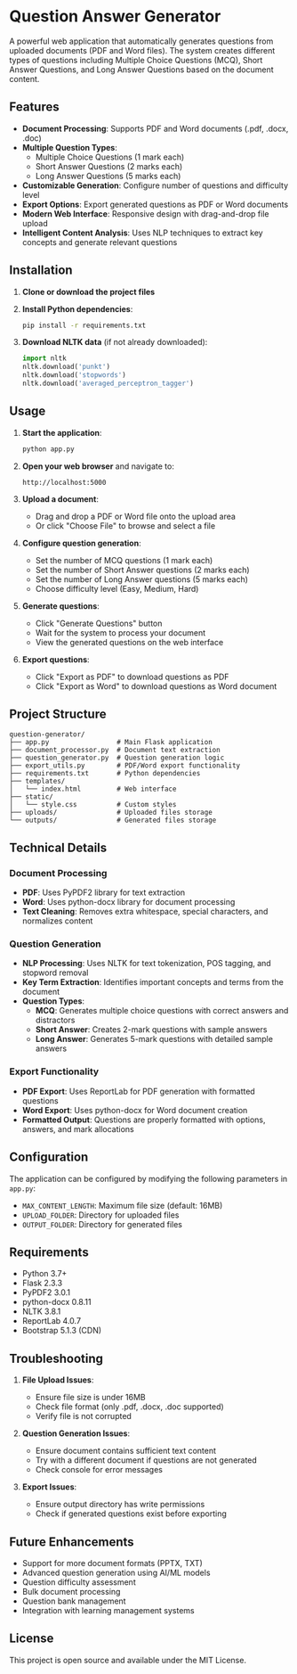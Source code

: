 # Question Answer Generator

A powerful web application that automatically generates questions from uploaded documents (PDF and Word files). The system creates different types of questions including Multiple Choice Questions (MCQ), Short Answer Questions, and Long Answer Questions based on the document content.

## Features

- **Document Processing**: Supports PDF and Word documents (.pdf, .docx, .doc)
- **Multiple Question Types**:
  - Multiple Choice Questions (1 mark each)
  - Short Answer Questions (2 marks each) 
  - Long Answer Questions (5 marks each)
- **Customizable Generation**: Configure number of questions and difficulty level
- **Export Options**: Export generated questions as PDF or Word documents
- **Modern Web Interface**: Responsive design with drag-and-drop file upload
- **Intelligent Content Analysis**: Uses NLP techniques to extract key concepts and generate relevant questions

## Installation

1. **Clone or download the project files**

2. **Install Python dependencies**:
   ```bash
   pip install -r requirements.txt
   ```

3. **Download NLTK data** (if not already downloaded):
   ```python
   import nltk
   nltk.download('punkt')
   nltk.download('stopwords')
   nltk.download('averaged_perceptron_tagger')
   ```

## Usage

1. **Start the application**:
   ```bash
   python app.py
   ```

2. **Open your web browser** and navigate to:
   ```
   http://localhost:5000
   ```

3. **Upload a document**:
   - Drag and drop a PDF or Word file onto the upload area
   - Or click "Choose File" to browse and select a file

4. **Configure question generation**:
   - Set the number of MCQ questions (1 mark each)
   - Set the number of Short Answer questions (2 marks each)
   - Set the number of Long Answer questions (5 marks each)
   - Choose difficulty level (Easy, Medium, Hard)

5. **Generate questions**:
   - Click "Generate Questions" button
   - Wait for the system to process your document
   - View the generated questions on the web interface

6. **Export questions**:
   - Click "Export as PDF" to download questions as PDF
   - Click "Export as Word" to download questions as Word document

## Project Structure

```
question-generator/
├── app.py                 # Main Flask application
├── document_processor.py  # Document text extraction
├── question_generator.py  # Question generation logic
├── export_utils.py        # PDF/Word export functionality
├── requirements.txt       # Python dependencies
├── templates/
│   └── index.html         # Web interface
├── static/
│   └── style.css          # Custom styles
├── uploads/               # Uploaded files storage
└── outputs/               # Generated files storage
```

## Technical Details

### Document Processing
- **PDF**: Uses PyPDF2 library for text extraction
- **Word**: Uses python-docx library for document processing
- **Text Cleaning**: Removes extra whitespace, special characters, and normalizes content

### Question Generation
- **NLP Processing**: Uses NLTK for text tokenization, POS tagging, and stopword removal
- **Key Term Extraction**: Identifies important concepts and terms from the document
- **Question Types**:
  - **MCQ**: Generates multiple choice questions with correct answers and distractors
  - **Short Answer**: Creates 2-mark questions with sample answers
  - **Long Answer**: Generates 5-mark questions with detailed sample answers

### Export Functionality
- **PDF Export**: Uses ReportLab for PDF generation with formatted questions
- **Word Export**: Uses python-docx for Word document creation
- **Formatted Output**: Questions are properly formatted with options, answers, and mark allocations

## Configuration

The application can be configured by modifying the following parameters in `app.py`:

- `MAX_CONTENT_LENGTH`: Maximum file size (default: 16MB)
- `UPLOAD_FOLDER`: Directory for uploaded files
- `OUTPUT_FOLDER`: Directory for generated files

## Requirements

- Python 3.7+
- Flask 2.3.3
- PyPDF2 3.0.1
- python-docx 0.8.11
- NLTK 3.8.1
- ReportLab 4.0.7
- Bootstrap 5.1.3 (CDN)

## Troubleshooting

1. **File Upload Issues**:
   - Ensure file size is under 16MB
   - Check file format (only .pdf, .docx, .doc supported)
   - Verify file is not corrupted

2. **Question Generation Issues**:
   - Ensure document contains sufficient text content
   - Try with a different document if questions are not generated
   - Check console for error messages

3. **Export Issues**:
   - Ensure output directory has write permissions
   - Check if generated questions exist before exporting

## Future Enhancements

- Support for more document formats (PPTX, TXT)
- Advanced question generation using AI/ML models
- Question difficulty assessment
- Bulk document processing
- Question bank management
- Integration with learning management systems

## License

This project is open source and available under the MIT License.
